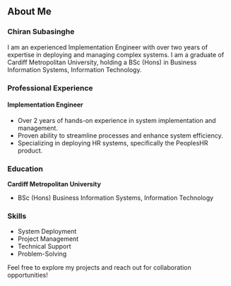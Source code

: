 ## About Me

### Chiran Subasinghe

I am an experienced Implementation Engineer with over two years of expertise in deploying and managing complex systems. I am a graduate of Cardiff Metropolitan University, holding a BSc (Hons) in Business Information Systems, Information Technology.

### Professional Experience

#### Implementation Engineer
- Over 2 years of hands-on experience in system implementation and management.
- Proven ability to streamline processes and enhance system efficiency.
- Specializing in deploying HR systems, specifically the PeoplesHR product.

### Education

**Cardiff Metropolitan University**
- BSc (Hons) Business Information Systems, Information Technology

### Skills
- System Deployment
- Project Management
- Technical Support
- Problem-Solving


Feel free to explore my projects and reach out for collaboration opportunities!
